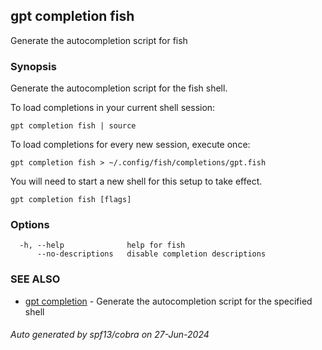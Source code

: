 ## gpt completion fish

Generate the autocompletion script for fish

### Synopsis

Generate the autocompletion script for the fish shell.

To load completions in your current shell session:

	gpt completion fish | source

To load completions for every new session, execute once:

	gpt completion fish > ~/.config/fish/completions/gpt.fish

You will need to start a new shell for this setup to take effect.


```
gpt completion fish [flags]
```

### Options

```
  -h, --help              help for fish
      --no-descriptions   disable completion descriptions
```

### SEE ALSO

* [gpt completion](gpt_completion.md)	 - Generate the autocompletion script for the specified shell

###### Auto generated by spf13/cobra on 27-Jun-2024
